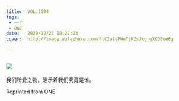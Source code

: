 ```yaml
---
title:	VOL.2694
tags:
 - 一个
 - ONE
date:	2020/02/21 18:27:03
cover:	http://image.wufazhuce.com/FtC2afaPWuTjKZsJxg_gXKOEoe8q

---
```

![](http://image.wufazhuce.com/FtC2afaPWuTjKZsJxg_gXKOEoe8q)
---

我们所爱之物，昭示着我们究竟是谁。
 
Reprinted from ONE
